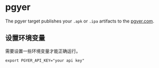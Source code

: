 # pgyer

The pgyer target publishes your `.apk` or `.ipa` artifacts to the [pgyer.com](https://pgyer.com).

## 设置环境变量

需要设置一些环境变量才能正确运行。

```
export PGYER_API_KEY="your api key"
```
